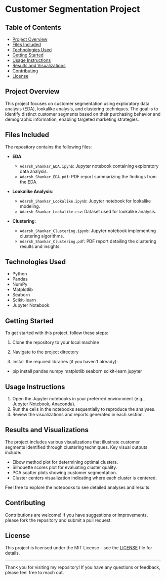 # Customer Segmentation Project

## Table of Contents
- [Project Overview](#project-overview)
- [Files Included](#files-included)
- [Technologies Used](#technologies-used)
- [Getting Started](#getting-started)
- [Usage Instructions](#usage-instructions)
- [Results and Visualizations](#results-and-visualizations)
- [Contributing](#contributing)
- [License](#license)

## Project Overview
This project focuses on customer segmentation using exploratory data analysis (EDA), lookalike analysis, and clustering techniques. The goal is to identify distinct customer segments based on their purchasing behavior and demographic information, enabling targeted marketing strategies.

## Files Included
The repository contains the following files:
- **EDA**:
  - `Adarsh_Shankar_EDA.ipynb`: Jupyter notebook containing exploratory data analysis.
  - `Adarsh_Shankar_EDA.pdf`: PDF report summarizing the findings from the EDA.

- **Lookalike Analysis**:
  - `Adarsh_Shankar_Lookalike.ipynb`: Jupyter notebook for lookalike modeling.
  - `Adarsh_Shankar_Lookalike.csv`: Dataset used for lookalike analysis.

- **Clustering**:
  - `Adarsh_Shankar_Clustering.ipynb`: Jupyter notebook implementing clustering algorithms.
  - `Adarsh_Shankar_Clustering.pdf`: PDF report detailing the clustering results and insights.

## Technologies Used
- Python
- Pandas
- NumPy
- Matplotlib
- Seaborn
- Scikit-learn
- Jupyter Notebook

## Getting Started
To get started with this project, follow these steps:

1. Clone the repository to your local machine
   
2. Navigate to the project directory
   
3. Install the required libraries (if you haven't already):
- pip install pandas numpy matplotlib seaborn scikit-learn jupyter


## Usage Instructions
1. Open the Jupyter notebooks in your preferred environment (e.g., Jupyter Notebook, Anaconda).
2. Run the cells in the notebooks sequentially to reproduce the analyses.
3. Review the visualizations and reports generated in each section.

## Results and Visualizations
The project includes various visualizations that illustrate customer segments identified through clustering techniques. Key visual outputs include:
- Elbow method plot for determining optimal clusters.
- Silhouette scores plot for evaluating cluster quality.
- PCA scatter plots showing customer segmentation.
- Cluster centers visualization indicating where each cluster is centered.

Feel free to explore the notebooks to see detailed analyses and results.

## Contributing
Contributions are welcome! If you have suggestions or improvements, please fork the repository and submit a pull request.

## License
This project is licensed under the MIT License - see the [LICENSE](LICENSE) file for details.

---

Thank you for visiting my repository! If you have any questions or feedback, please feel free to reach out.
